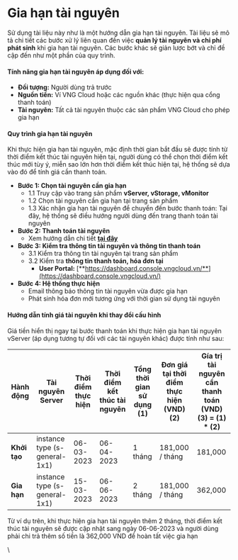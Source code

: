 # Gia hạn tài nguyên

Sử dụng tài liệu này như là một hướng dẫn gia hạn tài nguyên. Tài liệu sẽ mô tả chi tiết các bước xử lý liên quan đến việc **quản lý tài nguyên và chi phí phát sinh** khi gia hạn tài nguyên. Các bước khác sẽ giản lược bớt và chỉ đề cập đến như một phần của quy trình. 

#### Tính năng gia hạn tài nguyên áp dụng đối với: 

* **Đối tượng:** Người dùng trả trước
* **Nguồn tiền:** Ví VNG Cloud hoặc các nguồn khác (thực hiện qua cổng thanh toán)
* **Tài nguyên:** Tất cả tài nguyên thuộc các sản phẩm VNG Cloud cho phép gia hạn

#### **Quy trình gia hạn tài nguyên** 

Khi thực hiện gia hạn tài nguyên, mặc định thời gian bắt đầu sẽ được tính từ thời điểm kết thúc tài nguyên hiện tại, người dùng có thể chọn thời điểm kết thúc mới tùy ý, miễn sao lớn hơn thời điểm kết thúc hiện tại, hệ thống sẽ dựa vào đó để tính giá cần thanh toán.

* **Bước 1: Chọn tài nguyên cần gia hạn** 
  * 1.1 Truy cập vào trang sản phẩm **vServer, vStorage, vMonitor**
  * 1.2 Chọn tài nguyên cần gia hạn tại trang sản phẩm
  * 1.3 Xác nhận gia hạn tài nguyên để chuyển đến bước thanh toán: Tại đây, hệ thống sẽ điều hướng người dùng đến trang thanh toán tài nguyên
* **Bước 2: Thanh toán tài nguyên**
  * Xem hướng dẫn chi tiết [**tại đây**](https://docs.vngcloud.vn/vng-cloud-document/vn/quan-ly-hoa-don-chi-phi-and-tai-nguyen-tren-vng-cloud/trai-nghiem-billing-and-kenh-thanh-toan/ve-billing-and-payment/thanh-toan)
* **Bước 3: Kiểm tra thông tin tài nguyên và thông tin thanh toán**
  * 3.1 Kiểm tra thông tin tài nguyên tại trang sản phẩm
  * 3.2 Kiểm tra **thông tin thanh toán, hóa đơn tại**
    * **User Portal:** [**https://dashboard.console.vngcloud.vn/**](https://dashboard.console.vngcloud.vn/)
* **Bước 4: Hệ thống thực hiện**
  * Email thông báo thông tin tài nguyên vừa được gia hạn
  * Phát sinh hóa đơn mới tương ứng với thời gian sử dụng tài nguyên

#### **Hướng dẫn tính giá tài nguyên khi thay đổi cấu hình** 

Giá tiền hiển thị ngay tại bước thanh toán khi thực hiện gia hạn tài nguyên vServer (áp dụng tương tự đối với các tài nguyên khác) được tính như sau:

| Hành động    | Tài nguyên Server             | Thời điểm thực hiện | Thời điểm kết thúc tài nguyên | Tổng thời gian sử dụng (1) | Đơn giá tại thời điểm thực hiện (VND) (2) | Gía trị tài nguyên cần thanh toán (VND) (3) = (1) \* (2) |
| ------------ | ----------------------------- | ------------------- | ----------------------------- | -------------------------- | ----------------------------------------- | -------------------------------------------------------- |
| **Khởi tạo** | instance type (s-general-1x1) | 06-03-2023          | 06-04-2023                    | 1 tháng                    | 181,000 / tháng                           | 181,000                                                  |
| **Gia hạn**  | instance type (s-general-1x1) | 15-03-2023          | 06-06-2023                    | 2 tháng                    | 181,000 / tháng                           | 362,000                                                  |

Từ ví dụ trên, khi thực hiện gia hạn tài nguyên thêm 2 tháng, thời điểm kết thúc tài nguyên sẽ được cập nhật sang ngày 06-06-2023 và người dùng phải chi trả thêm số tiền là 362,000 VND để hoàn tất việc gia hạn 

\
